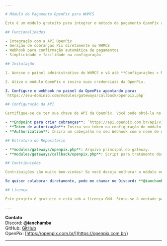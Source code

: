 ```yaml
---

# Módulo de Pagamento OpenPix para WHMCS

Este é um módulo gratuito para integrar o método de pagamento OpenPix ao WHMCS. Ele permite que clientes façam pagamentos via Pix utilizando a API da OpenPix.

## Funcionalidades

- Integração com a API OpenPix
- Geração de cobranças Pix diretamente no WHMCS
- Webhook para confirmação automática de pagamentos
- Simplicidade e facilidade na configuração

## Instalação

1. Acesse o painel administrativo do WHMCS e vá até **Configurações > Módulos de Pagamento**.

2. Ative o módulo OpenPix e insira suas credenciais da OpenPix.

3. Configure o webhook no painel da OpenPix apontando para:  
`https://seu-dominio.com/modules/gateways/callback/openpix.php`

## Configuração da API

Certifique-se de ter sua chave de API da OpenPix. Você pode obtê-la no painel de administração da OpenPix.

- **Endpoint para criar cobranças**: `https://api.openpix.com.br/api/v1/charge`
- **Token de autorização**: Insira seu token na configuração do módulo.
- **Authorization**: Insira um cabeçalho no seu Webhook com o nome de Authorization, o valor é seu AppID.

## Estrutura do Repositório

- **modules/gateways/openpix.php**: Arquivo principal do gateway.  
- **modules/gateways/callback/openpix.php**: Script para tratamento dos webhooks.

## Contribuições

Contribuições são muito bem-vindas! Se você deseja melhorar o módulo ou reportar problemas, sinta-se à vontade para abrir uma **issue** ou enviar um **pull request**.

Se quiser colaborar diretamente, pode me chamar no Discord: **@ianchamba**.

## Licença

Este projeto é gratuito e está sob a licença GNU. Sinta-se à vontade para usá-lo e modificá-lo como quiser. Não há intenção de venda ou comercialização.

---
```


**Contato**  
Discord: **@ianchamba**  
GitHub: [GitHub](https://github.com/ianchamba)  
OpenPix: [https://openpix.com.br/](https://openpix.com.br/)

---
